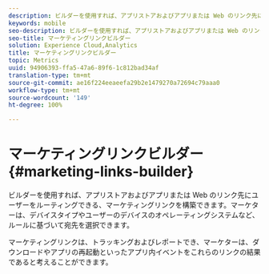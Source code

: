 ```yaml
---
description: ビルダーを使用すれば、アプリストアおよびアプリまたは Web のリンク先にユーザーをルーティングできる、マーケティングリンクを構築できます。マーケターは、デバイスタイプやユーザーのデバイスのオペレーティングシステムなど、ルールに基づいて宛先を選択できます。
keywords: mobile
seo-description: ビルダーを使用すれば、アプリストアおよびアプリまたは Web のリンク先にユーザーをルーティングできる、マーケティングリンクを構築できます。マーケターは、デバイスタイプやユーザーのデバイスのオペレーティングシステムなど、ルールに基づいて宛先を選択できます。
seo-title: マーケティングリンクビルダー
solution: Experience Cloud,Analytics
title: マーケティングリンクビルダー
topic: Metrics
uuid: 94906393-ffa5-47a6-89f6-1c812bad34af
translation-type: tm+mt
source-git-commit: ae16f224eeaeefa29b2e1479270a72694c79aaa0
workflow-type: tm+mt
source-wordcount: '149'
ht-degree: 100%

---
```



# マーケティングリンクビルダー{#marketing-links-builder}

ビルダーを使用すれば、アプリストアおよびアプリまたは Web のリンク先にユーザーをルーティングできる、マーケティングリンクを構築できます。マーケターは、デバイスタイプやユーザーのデバイスのオペレーティングシステムなど、ルールに基づいて宛先を選択できます。

マーケティングリンクは、トラッキングおよびレポートでき、マーケターは、ダウンロードやアプリの再起動といったアプリ内イベントをこれらのリンクの結果であると考えることができます。
